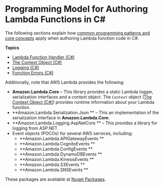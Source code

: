 # Programming Model for Authoring Lambda Functions in C\#<a name="dotnet-programming-model"></a>

The following sections explain how [common programming patterns and core concepts](http://docs.aws.amazon.com/lambda/latest/dg/programming-model-v2.html) apply when authoring Lambda function code in C\#\.

**Topics**
+ [Lambda Function Handler \(C\#\)](dotnet-programming-model-handler-types.md)
+ [The Context Object \(C\#\)](dotnet-context-object.md)
+ [Logging \(C\#\)](dotnet-logging.md)
+ [Function Errors \(C\#\)](dotnet-exceptions.md)

Additionally, note that AWS Lambda provides the following:
+ **Amazon\.Lambda\.Core** – This library provides a static Lambda logger, serialization interfaces and a context object\. The `Context` object \([The Context Object \(C\#\)](dotnet-context-object.md)\) provides runtime information about your Lambda function\. 
+ **Amazon\.Lambda\.Serialization\.Json ** – This an implementation of the serialization interface in **Amazon\.Lambda\.Core**\. 
+ **Amazon\.Lambda\.Logging\.AspNetCore ** – This provides a library for logging from ASP\.NET\. 
+ Event objects \(POCOs\) for several AWS services, including: 
  + **Amazon\.Lambda\.APIGatewayEvents **
  + **Amazon\.Lambda\.CognitoEvents **
  + **Amazon\.Lambda\.ConfigEvents **
  + **Amazon\.Lambda\.DynamoDBEvents **
  + **Amazon\.Lambda\.KinesisEvents **
  + **Amazon\.Lambda\.S3Events **
  + **Amazon\.Lambda\.SNSEvents **

These packages are available at [Nuget Packages](https://www.nuget.org/packages/)\.